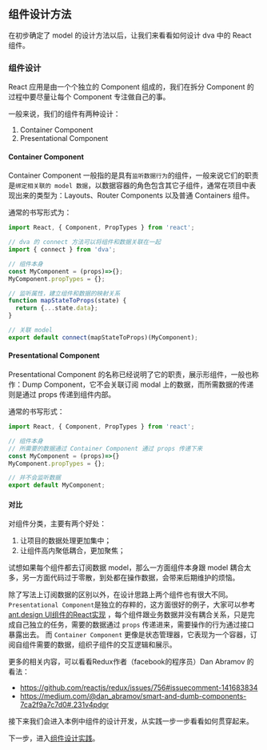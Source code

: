 ## 组件设计方法

在初步确定了 model 的设计方法以后，让我们来看看如何设计 dva 中的 React 组件。

### 组件设计
React 应用是由一个个独立的 Component 组成的，我们在拆分 Component 的过程中要尽量让每个 Component 专注做自己的事。

一般来说，我们的组件有两种设计：

1. Container Component
2. Presentational Component

#### Container Component
Container Component 一般指的是具有`监听数据行为`的组件，一般来说它们的职责是`绑定相关联的 model 数据`，以数据容器的角色包含其它子组件，通常在项目中表现出来的类型为：Layouts、Router Components 以及普通 Containers 组件。

通常的书写形式为：

```javascript
import React, { Component, PropTypes } from 'react';

// dva 的 connect 方法可以将组件和数据关联在一起
import { connect } from 'dva';

// 组件本身
const MyComponent = (props)=>{};
MyComponent.propTypes = {};

// 监听属性，建立组件和数据的映射关系
function mapStateToProps(state) {
  return {...state.data};
}

// 关联 model
export default connect(mapStateToProps)(MyComponent);
```

#### Presentational Component
Presentational Component 的名称已经说明了它的职责，展示形组件，一般也称作：Dump Component，它不会关联订阅 modal 上的数据，而所需数据的传递则是通过 props 传递到组件内部。

通常的书写形式：

```javascript
import React, { Component, PropTypes } from 'react';

// 组件本身
// 所需要的数据通过 Container Component 通过 props 传递下来
const MyComponent = (props)=>{}
MyComponent.propTypes = {};

// 并不会监听数据
export default MyComponent;
```

#### 对比
对组件分类，主要有两个好处：

1. 让项目的数据处理更加集中；
2. 让组件高内聚低耦合，更加聚焦；

试想如果每个组件都去订阅数据 model，那么一方面组件本身跟 model 耦合太多，另一方面代码过于零散，到处都在操作数据，会带来后期维护的烦恼。

除了写法上订阅数据的区别以外，在设计思路上两个组件也有很大不同。
`Presentational Component`是独立的存粹的，这方面很好的例子，大家可以参考 [ant.design UI组件的React实现](http://ant.design/docs/react/introduce) ，每个组件跟业务数据并没有耦合关系，只是完成自己独立的任务，需要的数据通过 `props` 传递进来，需要操作的行为通过接口暴露出去。
而 `Container Component` 更像是状态管理器，它表现为一个容器，订阅自组件需要的数据，组织子组件的交互逻辑和展示。

更多的相关内容，可以看看Redux作者（facebook的程序员）Dan Abramov 的看法：
- https://github.com/reactjs/redux/issues/756#issuecomment-141683834
- https://medium.com/@dan_abramov/smart-and-dumb-components-7ca2f9a7c7d0#.231v4pdgr

接下来我们会进入本例中组件的设计开发，从实践一步一步看看如何贯穿起来。

下一步，进入[组件设计实践](./05-组件设计实践.md)。
